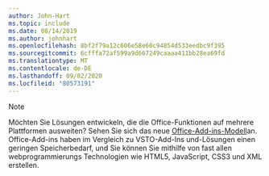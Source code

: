```yaml
---
author: John-Hart
ms.topic: include
ms.date: 08/14/2019
ms.author: johnhart
ms.openlocfilehash: 8bf2f79a12c606e58e60c94854d533eedbc9f395
ms.sourcegitcommit: 6cfffa72af599a9d667249caaaa411bb28ea69fd
ms.translationtype: MT
ms.contentlocale: de-DE
ms.lasthandoff: 09/02/2020
ms.locfileid: "80573191"
---
```

> [!NOTE]
> Möchten Sie Lösungen entwickeln, die die Office-Funktionen auf mehrere Plattformen ausweiten? Sehen Sie sich das neue [Office-Add-ins-Modell](/office/dev/add-ins/)an. Office-Add-ins haben im Vergleich zu VSTO-Add-Ins und-Lösungen einen geringen Speicherbedarf, und Sie können Sie mithilfe von fast allen webprogrammierungs Technologien wie HTML5, JavaScript, CSS3 und XML erstellen.